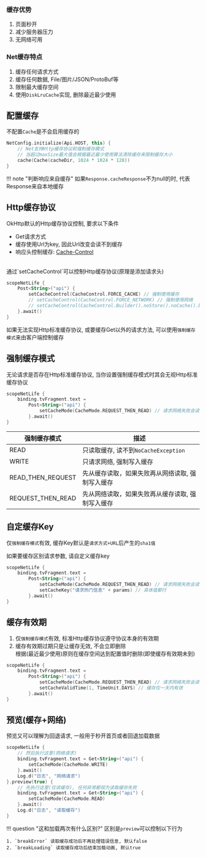 ### 缓存优势

1. 页面秒开
2. 减少服务器压力
3. 无网络可用

### Net缓存特点

1. 缓存任何请求方式
2. 缓存任何数据, File/图片/JSON/ProtoBuf等
3. 限制最大缓存空间
4. 使用`DiskLruCache`实现, 删除最近最少使用

## 配置缓存

不配置`Cache`是不会启用缓存的
```kotlin
NetConfig.initialize(Api.HOST, this) {
    // Net支持Http缓存协议和强制缓存模式
    // 当超过maxSize最大值会根据最近最少使用算法清除缓存来限制缓存大小
    cache(Cache(cacheDir, 1024 * 1024 * 128))
}
```

!!! note "判断响应来自缓存"
    如果`Response.cacheResponse`不为null的时, 代表Response来自本地缓存

## Http缓存协议

OkHttp默认的Http缓存协议控制, 要求以下条件

- Get请求方式
- 缓存使用Url为key, 因此Url改变会读不到缓存
- 响应头控制缓存: [Cache-Control](https://developer.mozilla.org/zh-CN/docs/Web/HTTP/Headers/Cache-Control)

<br>
通过`setCacheControl`可以控制Http缓存协议(原理是添加请求头)

```kotlin
scopeNetLife {
    Post<String>("api") {
        setCacheControl(CacheControl.FORCE_CACHE) // 强制使用缓存
        // setCacheControl(CacheControl.FORCE_NETWORK) // 强制使用网络
        // setCacheControl(CacheControl.Builder().noStore().noCache().build()) // 完全禁止读取/写入缓存
    }.await()
}
```

如果无法实现Http标准缓存协议, 或要缓存Get以外的请求方法, 可以使用`强制缓存模式`来由客户端控制缓存

## 强制缓存模式

无论请求是否存在Http标准缓存协议, 当你设置强制缓存模式时其会无视Http标准缓存协议

```kotlin
scopeNetLife {
    binding.tvFragment.text =
        Post<String>("api") {
            setCacheMode(CacheMode.REQUEST_THEN_READ) // 请求网络失败会读取缓存, 请断网测试
        }.await()
}
```

| 强制缓存模式 | 描述 |
|-|-|
| READ | 只读取缓存, 读不到`NoCacheException` |
| WRITE | 只请求网络, 强制写入缓存 |
| READ_THEN_REQUEST | 先从缓存读取，如果失败再从网络读取, 强制写入缓存 |
| REQUEST_THEN_READ | 先从网络读取，如果失败再从缓存读取, 强制写入缓存 |

## 自定缓存Key

仅`强制缓存模式`有效, 缓存Key默认是`请求方式+URL`后产生的`sha1值`

如果要缓存区别请求参数, 请自定义缓存key

```kotlin
scopeNetLife {
    binding.tvFragment.text =
        Post<String>("api") {
            setCacheMode(CacheMode.REQUEST_THEN_READ) // 请求网络失败会读取缓存, 请断网测试
            setCacheKey("请求热门信息" + params) // 具体值都行
        }.await()
}
```

## 缓存有效期

1. 仅`强制缓存模式`有效, 标准Http缓存协议遵守协议本身的有效期
1. 缓存有效期过期只是让缓存无效, 不会立即删除  <br>根据(最近最少使用)原则在缓存空间达到配置值时删除(即使缓存有效期未到)

```kotlin
scopeNetLife {
    binding.tvFragment.text =
        Post<String>("api") {
            setCacheMode(CacheMode.REQUEST_THEN_READ) // 请求网络失败会读取缓存, 请断网测试
            setCacheValidTime(1, TimeUnit.DAYS) // 缓存仅一天内有效
        }.await()
}
```

## 预览(缓存+网络)

预览又可以理解为回退请求, 一般用于秒开首页或者回退加载数据

```kotlin
scopeNetLife {
    // 然后执行这里(网络请求)
    binding.tvFragment.text = Get<String>("api") {
        setCacheMode(CacheMode.WRITE)
    }.await()
    Log.d("日志", "网络请求")
}.preview(true) {
    // 先执行这里(仅读缓存), 任何异常都视为读取缓存失败
    binding.tvFragment.text = Get<String>("api") {
        setCacheMode(CacheMode.READ)
    }.await()
    Log.d("日志", "读取缓存")
}
```

!!! question "这和加载两次有什么区别?"
    区别是`preview`可以控制以下行为

    1. `breakError` 读取缓存成功后不再处理错误信息, 默认false
    2. `breakLoading` 读取缓存成功后结束加载动画, 默认true
